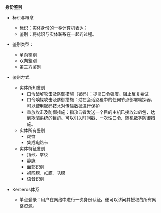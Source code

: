 **身份鉴别**

* 标识与概念
  * 标识：实体身份的一种计算机表达；
  * 鉴别：将标识与实体联系在一起的过程。
* 鉴别类型：
  * 单向鉴别
  * 双向鉴别
  * 第三方鉴别

* 鉴别方式
  * 实体所知鉴别
    * 口令破解攻击及防御措施（密码）：提高口令强度、阻止反复尝试
    * 口令嗅探攻击及防御措施：过在会话路径中的任何节点部署嗅探器，可以使用密码技术对传输数据进行保护
    * 重放攻击及防御措施：指攻击者发送一个目的主机已接收过的包，达到欺骗系统的目的。可以引入时间戳、一次性口令、随机数等防御措施。
  * 实体所有鉴别
    * 虎符
    * 集成电路卡
  * 实体特征鉴别
    * 指纹、掌纹
    * 静脉
    * 面部识别
    * 视网膜、虹膜、巩膜
    * 语音识别
* Kerberos体系
  * 单点登录：用户在网络中进行一次身份认证，便可以访问其授权的所有网络资源。
